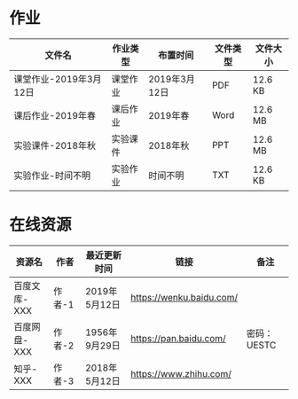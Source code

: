 # 作业

文件名|作业类型|布置时间|文件类型|文件大小
---|---|---|---|---
课堂作业-2019年3月12日|课堂作业|2019年3月12日|PDF|12.6 KB
课后作业-2019年春|课后作业|2019年春|Word|12.6 MB
实验课件-2018年秋|实验课件|2018年秋|PPT|12.6 MB
实验作业-时间不明|实验作业|时间不明|TXT|12.6 KB

# 在线资源

资源名|作者|最近更新时间|链接|备注
---|---|---|---|---
百度文库-XXX|作者-1|2019年5月12日|https://wenku.baidu.com/
百度网盘-XXX|作者-2|1956年9月29日|https://pan.baidu.com/|密码：UESTC
知乎-XXX|作者-3|2018年5月12日|https://www.zhihu.com/

